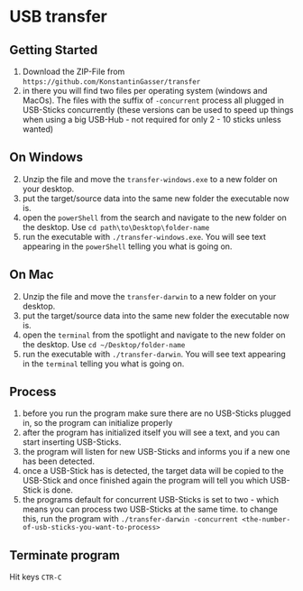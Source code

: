 # USB transfer


## Getting Started
1. Download the ZIP-File from `https://github.com/KonstantinGasser/transfer`
2. in there you will find two files per operating system (windows and MacOs). The files with the suffix of `-concurrent` process all plugged in USB-Sticks concurrently (these versions can be used to speed up things when using a big USB-Hub - not required for only 2 - 10 sticks unless wanted)


## On Windows
2. Unzip the file and move the `transfer-windows.exe` to a new folder on your desktop.
3. put the target/source data into the same new folder the executable now is.
4. open the `powerShell` from the search and navigate to the new folder on the desktop. Use `cd path\to\Desktop\folder-name`
5. run the executable with `./transfer-windows.exe`. You will see text appearing in the `powerShell` telling you what is going on.

## On Mac
2. Unzip the file and move the `transfer-darwin` to a new folder on your desktop.
3. put the target/source data into the same new folder the executable now is.
4. open the `terminal` from the spotlight and navigate to the new folder on the desktop. Use `cd ~/Desktop/folder-name`
5. run the executable with `./transfer-darwin`. You will see text appearing in the `terminal` telling you what is going on.


## Process
1. before you run the program make sure there are no USB-Sticks plugged in, so the program can initialize properly
2. after the program has initialized itself you will see a text, and you can start inserting USB-Sticks.
3. the program will listen for new USB-Sticks and informs you if a new one has been detected. 
4. once a USB-Stick has is detected, the target data will be copied to the USB-Stick and once finished again the program will tell you which USB-Stick is done.
5. the programs default for concurrent USB-Sticks is set to two - which means you can process two USB-Sticks at the same time. to change this, run the program with
`./transfer-darwin -concurrent <the-number-of-usb-sticks-you-want-to-process>`

## Terminate program
Hit keys `CTR-C`
